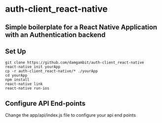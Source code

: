 # auth-client_react-native

## Simple boilerplate for a React Native Application with an Authentication backend


## Set Up
```
git clone https://github.com/damgambit/auth-client_react-native
react-native init yourApp
cp -r auth-client_react-native/* ./yourApp
cd yourApp
npm install
react-native link
react-native run-ios
```

## Configure API End-points

Change the app/api/index.js file to configure your api end points